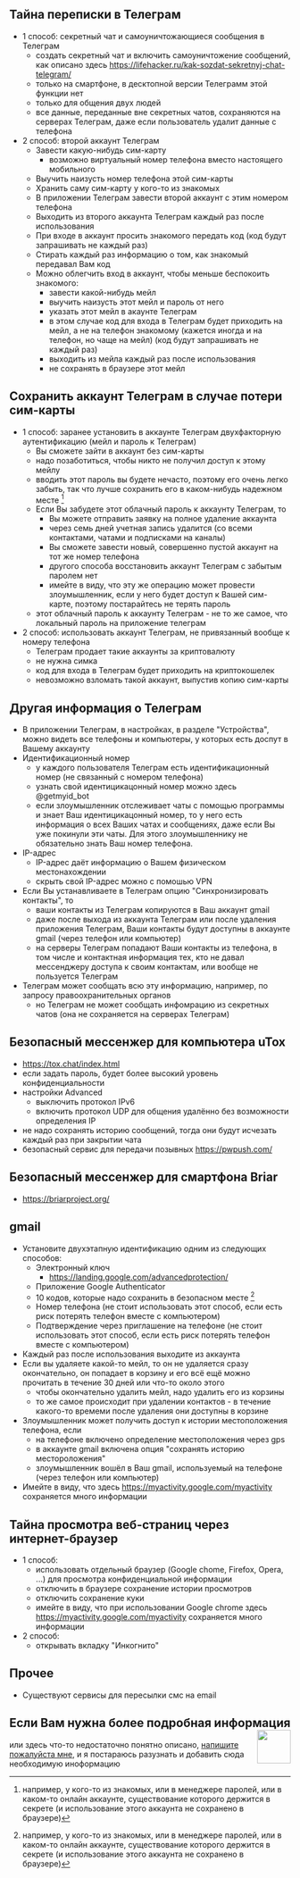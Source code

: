 ## Тайна переписки в Телеграм
* 1 способ: секретный чат и самоуничтожающиеся сообщения в Телеграм
  + создать секретный чат и включить самоуничтожение сообщений, как описано здесь https://lifehacker.ru/kak-sozdat-sekretnyj-chat-telegram/
  + только на смартфоне, в десктопной версии Телеграмм этой функции нет
  + только для общения двух людей
  + все данные, переданные вне секретных чатов, сохраняются на серверах Телеграм, даже если пользователь удалит данные с телефона
* 2 способ: второй аккаунт Телеграм
  + Завести какую-нибудь сим-карту
    - возможно виртуальный номер телефона вместо настоящего мобильного
  + Выучить наизусть номер телефона этой сим-карты
  + Хранить саму сим-карту у кого-то из знакомых
  + В приложении Телеграм завести второй аккаунт с этим номером телефона
  + Выходить из второго аккаунта Телеграм каждый раз после использования
  + При входе в аккаунт просить знакомого передать код (код будут запрашивать не каждый раз)
  + Стирать каждый раз информацию о том, как знакомый передавал Вам код
  + Можно облегчить вход в аккаунт, чтобы меньше беспокоить знакомого:
    - завести какой-нибудь мейл
    - выучить наизусть этот мейл и пароль от него
    - указать этот мейл в акаунте Телеграм
    - в этом случае код для входа в Телеграм будет приходить на мейл, а не на телефон знакомому (кажется иногда и на телефон, но чаще на мейл) (код будут запрашивать не каждый раз)
    - выходить из мейла каждый раз после использования
    - не сохранять в браузере этот мейл
 
## Сохранить аккаунт Телеграм в случае потери сим-карты
* 1 способ: заранее установить в аккаунте Телеграм двухфакторную аутентификацию (мейл и пароль к Телеграм)
  + Вы сможете зайти в аккаунт без сим-карты
  + надо позаботиться, чтобы никто не получил доступ к этому мейлу
  + вводить этот пароль вы будете нечасто, поэтому его очень легко забыть, так что лучше сохранить его в каком-нибудь надежном месте [^1]
  + Если Вы забудете этот облачный пароль к аккаунту Телеграм, то
    - Вы можете отправить заявку на полное удаление аккаунта
    - через семь дней учетная запись удалится (со всеми контактами, чатами и подписками на каналы)
    - Вы сможете завести новый, совершенно пустой аккаунт на тот же номер телефона
    - другого способа восстановить аккаунт Телеграм с забытым паролем нет
    - имейте в виду, что эту же операцию может провести злоумышленник, если у него будет доступ к Вашей сим-карте, поэтому постарайтесь не терять пароль
  + этот облачный пароль к аккаунту Телеграм - не то же самое, что локальный пароль на приложение телеграм
* 2 способ: использовать аккаунт Телеграм, не привязанный вообще к номеру телефона 
  + Телеграм продает такие аккаунты за криптовалюту
  + не нужна симка
  + код для входа в Телеграм будет приходить на криптокошелек
  + невозможно взломать такой аккаунт, выпустив копию сим-карты
 
## Другая информация о Телеграм
* В приложении Телеграм, в настройках, в разделе "Устройства", можно видеть все телефоны и компьютеры, у которых есть доспут в Вашему аккаунту
* Идентификационный номер
  + у каждого пользователя Телеграм есть идентификационный номер (не связанный с номером телефона)
  + узнать свой идентицикацонный номер можно здесь @getmyid_bot
  + если злоумышленник отслеживает чаты с помощью программы и знает Ваш идентицикацонный номер, то у него есть информация о всех Ваших чатах и сообщениях, даже если Вы уже покинули эти чаты. Для этого злоумышленнику не обязательно знать Ваш номер телефона.
* IP-адрес
  + IP-адрес даёт информацию о Вашем физическом местонахождении
  + скрыть свой IP-адрес можно c помошью VPN
* Если Вы устанавливаете в Телеграм опцию "Cинхронизировать контакты", то
  + ваши контакты из Телеграм копируются в Ваш аккаунт gmail
  + даже после выхода из аккаунта Телеграм или после удаления приложения Телеграм, Ваши контакты будут доступны в аккаунте gmail (через телефон или компьютер)
  + на серверы Телеграм попадают Ваши контакты из телефона, в том числе и контактная информация тех, кто не давал мессенджеру доступа к своим контактам, или вообще не пользуется Телеграм
* Телеграм может сообщать всю эту информацию, например, по запросу правоохранительных органов
  + но Телеграм не может сообщать инфомрацию из секретных чатов (она не сохраняется на серверах Телеграм)
    
## Безопасный мессенжер для компьютера uTox
* https://tox.chat/index.html
* если задать пароль, будет более высокий уровень конфиденциальности
* настройки Advanced
  + выключить протокол IPv6
  + включить протокол UDP для общения удалённо без возможности определения IP 
* не надо сохранять историю сообщений, тогда они будут исчезать каждый раз при закрытии чата
* безопасный сервис для передачи позывных https://pwpush.com/

## Безопасный мессенжер для смартфона Briar
* https://briarproject.org/

## gmail
* Установите двухэтапную идентификацию одним из следующих способов:
  + Электронный ключ
     - https://landing.google.com/advancedprotection/
  + Приложение Google Authenticator
  + 10 кодов, которые надо сохранить в безопасном месте [^1]
  + Номер телефона (не стоит использовать этот способ, если есть риск потерять телефон вместе с компьютером)
  + Подтверждение через приглашение на телефоне (не стоит использовать этот способ, если есть риск потерять телефон вместе с компьютером)
* Каждый раз после использования выходите из аккаунта
* Если вы удаляете какой-то мейл, то он не удаляется сразу окончательно, он попадает в корзину и его всё ещё можно прочитать в течение 30 дней или что-то около этого
  + чтобы окончательно удалить мейл, надо удалить его из корзины
  + то же самое происходит при удалении контактов - в течение какого-то времеми после удаления они доступны в корзине
* Злоумышленник может получить доступ к истории местоположения телефона, если
  + на телефоне включено определение местоположения через gps
  + в аккаунте gmail включена опция "сохранять историю местороложения"
  + злоумышленник вошёл в Ваш gmail, используемый на телефоне (через телефон или компьютер)
* Имейте в виду, что здесь https://myactivity.google.com/myactivity сохраняется много информации
  
## Тайна просмотра веб-страниц через интернет-браузер
* 1 способ: 
  + использовать отдельный браузер (Google chome, Firefox, Opera, ...) для просмотра конфиденциальной информации 
  + отключить в браузере сохранение истории просмотров
  + отключить сохранение куки
  + имейте в виду, что при использовании Google chrome здесь https://myactivity.google.com/myactivity сохраняется много информации
* 2 способ:
  + открывать вкладку "Инкогнито"


## Прочее
* Существуют сервисы для пересылки смс на email

<!-- TOC --><a name="welcome-to-the-app"></a>
## Если Вам нужна более подробная информация <img align="right" width="60" height="60" src="https://github.com/akostrik/stage_telegram/assets/22834202/9d78c9d6-c4c6-4566-9e83-3dcbc02e311e"> 
или здесь что-то недостаточно понятно описано, [напишите пожалуйста мне](mailto:stage.mongodb@gmail.com), и я постараюсь разузнать и добавить сюда необходимую иноформацию

 [^1]: например, у кого-то из знакомых, или в менеджере паролей, или в каком-то онлайн аккаунте, существование которого держится в секрете (и использование этого аккаунта не сохранено в браузере)
